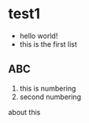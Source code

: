 # test1

* hello world!
* this is the first list

## ABC
1. this is numbering
1. second numbering

about this 
